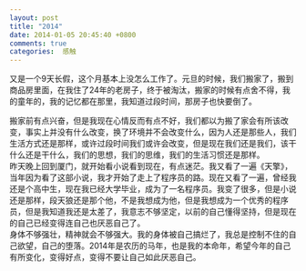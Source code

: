 ```yaml
---
layout: post
title: "2014"
date: 2014-01-05 20:45:40 +0800
comments: true
categories:  感触
---
```

又是一个9天长假，这个月基本上没怎么工作了。元旦的时候，我们搬家了，搬到商品房里面，在我住了24年的老房子，终于被淘汰，搬家的时候有点舍不得，我的童年的，我的记忆都在那里，我知道过段时间，那房子也快要倒了。  
<!-- more --> 
搬家前有点兴奋，但是我现在心情反而有点不好，我们都以为搬了家会有所该改变，事实上并没有什么改变，换了环境并不会改变什么，因为人还是那些人，我们生活方式还是那样，或许过段时间我们或许会改变，但是现在我们还是我们，该干什么还是干什么，我们的思想，我们的思维，我们的生活习惯还是那样。  
昨天晚上回到厦门，就开始看小说看到现在，有点迷茫。我又看了一遍《天擎》，当年因为看了这部小说，我才开始了走上了程序员的路。现在又看了一遍，曾经我还是个高中生，现在我已经大学毕业，成为了一名程序员。我变了很多，但是小说还是那样，段天狼还是那个他，不是我想成为他，但是我想成为一个优秀的程序员，但是我知道我还是太差了，我意志不够坚定，以前的自己懂得坚持，但是现在的自己已经变得连自己也厌恶自己了。  
身体不够强壮，精神就会不够强大。我的身体被自己搞烂了，我总是控制不住的自己欲望，自己的堕落。2014年是农历的马年，也是我的本命年，希望今年的自己有所变化，变得好点，变得不要让自己如此厌恶自己。